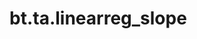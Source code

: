 <div itemscope itemtype="http://developers.google.com/ReferenceObject">
<meta itemprop="name" content="bt.ta.linearreg_slope" />
<meta itemprop="path" content="Stable" />
</div>

# bt.ta.linearreg_slope

<!-- Insert buttons and diff -->

<table class="tfo-notebook-buttons tfo-api nocontent" align="left">

</table>





<pre class="devsite-click-to-copy prettyprint lang-py tfo-signature-link">
<code>bt.ta.linearreg_slope(
    *args, **kwargs
) -> np.array
</code></pre>



<!-- Placeholder for "Used in" -->
